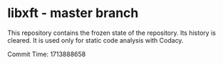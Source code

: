 # libxft - master branch

This repository contains the frozen state of the repository.
Its history is cleared. It is used only for static code
analysis with Codacy.

Commit Time: 1713888658